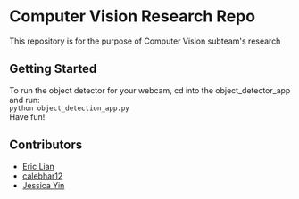 # Computer Vision Research Repo
This repository is for the purpose of Computer Vision subteam's research 

## Getting Started

To run the object detector for your webcam, cd into the object_detector_app and run:<br />
`python object_detection_app.py`<br />
Have fun!

## Contributors
* [Eric Lian](https://github.com/ericlian1)
* [calebhar12](https://github.com/calebhar12)
* [Jessica Yin](https://github.com/jeqyin)
